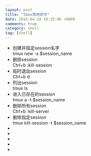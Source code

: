 ```yaml
---
layout: post
title: "tmux常用命令"
date: 2016-04-18 10:25:06 +0800
comments: true
category: shell
tag: [shell]
---
```


<ul>
<li>创建并指定session名字<br>
		tmux new -s $session_name</li>
</li>
<li>删除session<br>
 Ctrl+b :kill-session</li>
<li>临时退出session<br>
Ctrl+b d</li>
<li>列出session<br>
tmux ls</li>
<li>进入已存在的session<br>
tmux a -t $session_name</li>
<li>删除所有session<br>
Ctrl+b :kill-server</li>
<li>删除指定session<br>
tmux kill-session -t $session_name</li>
<li></li>
<li></li>
<li></li>
<li></li>
<li></li>

</ul>